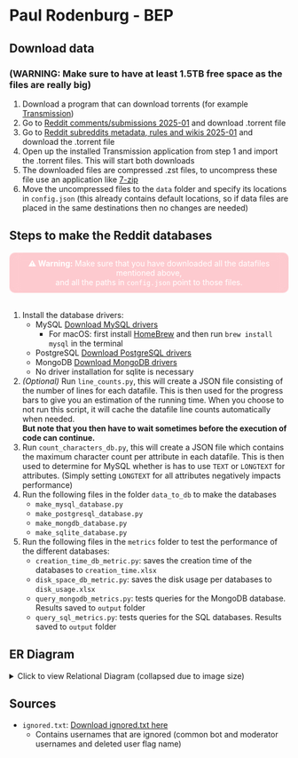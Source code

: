 # Paul Rodenburg - BEP

## Download data

### (WARNING: Make sure to have at least 1.5TB free space as the files are really big)

1. Download a program that can download torrents (for example [Transmission](https://transmissionbt.com/))
2. Go to [Reddit comments/submissions 2025-01](https://academictorrents.com/details/4fd14d4c3d792e0b1c5cf6b1d9516c48ba6c4a24) and download .torrent file
3. Go to [Reddit subreddits metadata, rules and wikis 2025-01](https://academictorrents.com/details/5d0bf258a025a5b802572ddc29cde89bf093185c) and download the .torrent file
4. Open up the installed Transmission application from step 1 and import the .torrent files. This will start both downloads
5. The downloaded files are compressed .zst files, to uncompress these file use an application like [7-zip](https://www.7-zip.org/)
6. Move the uncompressed files to the `data` folder and specify its locations in `config.json` (this already contains default locations, so if data files are placed in the same destinations then no changes are needed)

## Steps to make the Reddit databases

<div style="
  border: 1px solid rgba(255, 255, 255, 0.3);
  background: rgba(255, 0, 25, 0.2);
  backdrop-filter: blur(10px);
  -webkit-backdrop-filter: blur(10px);
  text-align: center;
  padding: 10px;
  border-radius: 10px;
  color: white;
">
  <strong>⚠️ Warning:</strong> Make sure that you have downloaded all the datafiles mentioned above,
  <br> and all the paths in <code>config.json</code> point to those files.
</div>
<br>

1. Install the database drivers:
   - MySQL [Download MySQL drivers](https://dev.mysql.com/downloads/installer/)
     - For macOS: first install [HomeBrew](https://brew.sh/) and then run `brew install mysql` in the terminal
   - PostgreSQL [Download PostgreSQL drivers](https://www.postgresql.org/download/)
   - MongoDB [Download MongoDB drivers](https://www.mongodb.com/docs/manual/administration/install-community/)
   - No driver installation for sqlite is necessary
2. <i>(Optional)</i> Run `line_counts.py`, this will create a JSON file consisting of the number of lines for each datafile. This is then used for the progress bars to give you an estimation of the running time. When you choose to not run this script, it will cache the datafile line counts automatically when needed. <br><strong>But note that you then have to wait sometimes before the execution of code can continue.</strong>
3. Run `count_characters_db.py`, this will create a JSON file which contains the maximum character count per attribute in each datafile. This is then used to determine for MySQL whether is has to use `TEXT` or `LONGTEXT` for attributes. (Simply setting `LONGTEXT` for all attributes negatively impacts performance)
4. Run the following files in the folder `data_to_db` to make the databases
   - `make_mysql_database.py`
   - `make_postgresql_database.py`
   - `make_mongdb_database.py`
   - `make_sqlite_database.py`
5. Run the following files in the `metrics` folder to test the performance of the different databases:
   - `creation_time_db_metric.py`: saves the creation time of the databases to `creation_time.xlsx`
   - `disk_space_db_metric.py`: saves the disk usage per databases to `disk_usage.xlsx`
   - `query_mongodb_metrics.py`: tests queries for the MongoDB database. Results saved to `output` folder
   - `query_sql_metrics.py`: tests queries for the SQL databases. Results saved to `output` folder

## ER Diagram

<details>
  <summary>Click to view Relational Diagram (collapsed due to image size)</summary>

![Relational Diagram](images/Relational%20diagram.svg)

</details>

## Sources

- `ignored.txt`: [Download ignored.txt here](https://github.com/Watchful1/PushshiftDumps/blob/master/scripts/ignored.txt)
  - Contains usernames that are ignored (common bot and moderator usernames and deleted user flag name)
